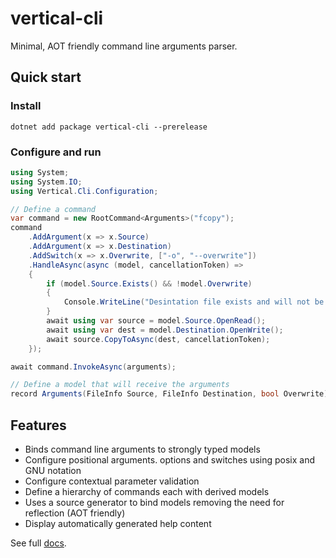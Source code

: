 # vertical-cli

Minimal, AOT friendly command line arguments parser.

## Quick start

### Install

```shell
dotnet add package vertical-cli --prerelease
```
### Configure and run

```csharp
using System;
using System.IO;
using Vertical.Cli.Configuration;

// Define a command
var command = new RootCommand<Arguments>("fcopy");
command
    .AddArgument(x => x.Source)
    .AddArgument(x => x.Destination)
    .AddSwitch(x => x.Overwrite, ["-o", "--overwrite"])
    .HandleAsync(async (model, cancellationToken) => 
    {
        if (model.Source.Exists() && !model.Overwrite)
        {
            Console.WriteLine("Desintation file exists and will not be overwritten.");
        }
        await using var source = model.Source.OpenRead();
        await using var dest = model.Destination.OpenWrite();
        await source.CopyToAsync(dest, cancellationToken);
    });

await command.InvokeAsync(arguments);

// Define a model that will receive the arguments
record Arguments(FileInfo Source, FileInfo Destination, bool Overwrite);
```

## Features

- Binds command line arguments to strongly typed models
- Configure positional arguments. options and switches using posix and GNU notation
- Configure contextual parameter validation
- Define a hierarchy of commands each with derived models
- Uses a source generator to bind models removing the need for reflection (AOT friendly)
- Display automatically generated help content


See full [docs](https://github.com/verticalsoftware/vertical-cli/blob/main/assets/docs.md).